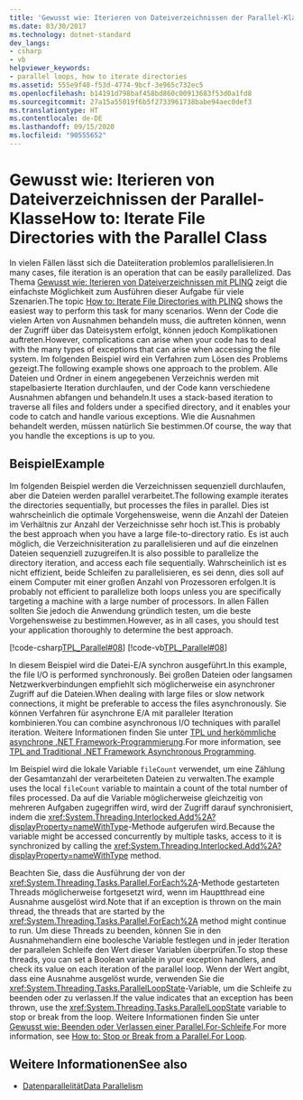 ```yaml
---
title: 'Gewusst wie: Iterieren von Dateiverzeichnissen der Parallel-Klasse'
ms.date: 03/30/2017
ms.technology: dotnet-standard
dev_langs:
- csharp
- vb
helpviewer_keywords:
- parallel loops, how to iterate directories
ms.assetid: 555e9f48-f53d-4774-9bcf-3e965c732ec5
ms.openlocfilehash: b14191d798baf458bd860c00913683f53d0a1fd8
ms.sourcegitcommit: 27a15a55019f6b5f2733961738babe94aec0def3
ms.translationtype: HT
ms.contentlocale: de-DE
ms.lasthandoff: 09/15/2020
ms.locfileid: "90555652"
---
```

# <a name="how-to-iterate-file-directories-with-the-parallel-class"></a><span data-ttu-id="caf0c-102">Gewusst wie: Iterieren von Dateiverzeichnissen der Parallel-Klasse</span><span class="sxs-lookup"><span data-stu-id="caf0c-102">How to: Iterate File Directories with the Parallel Class</span></span>
<span data-ttu-id="caf0c-103">In vielen Fällen lässt sich die Dateiiteration problemlos parallelisieren.</span><span class="sxs-lookup"><span data-stu-id="caf0c-103">In many cases, file iteration is an operation that can be easily parallelized.</span></span> <span data-ttu-id="caf0c-104">Das Thema [Gewusst wie: Iterieren von Dateiverzeichnissen mit PLINQ](how-to-iterate-file-directories-with-plinq.md) zeigt die einfachste Möglichkeit zum Ausführen dieser Aufgabe für viele Szenarien.</span><span class="sxs-lookup"><span data-stu-id="caf0c-104">The topic [How to: Iterate File Directories with PLINQ](how-to-iterate-file-directories-with-plinq.md) shows the easiest way to perform this task for many scenarios.</span></span> <span data-ttu-id="caf0c-105">Wenn der Code die vielen Arten von Ausnahmen behandeln muss, die auftreten können, wenn der Zugriff über das Dateisystem erfolgt, können jedoch Komplikationen auftreten.</span><span class="sxs-lookup"><span data-stu-id="caf0c-105">However, complications can arise when your code has to deal with the many types of exceptions that can arise when accessing the file system.</span></span> <span data-ttu-id="caf0c-106">Im folgenden Beispiel wird ein Verfahren zum Lösen des Problems gezeigt.</span><span class="sxs-lookup"><span data-stu-id="caf0c-106">The following example shows one approach to the problem.</span></span> <span data-ttu-id="caf0c-107">Alle Dateien und Ordner in einem angegebenen Verzeichnis werden mit stapelbasierte Iteration durchlaufen, und der Code kann verschiedene Ausnahmen abfangen und behandeln.</span><span class="sxs-lookup"><span data-stu-id="caf0c-107">It uses a stack-based iteration to traverse all files and folders under a specified directory, and it enables your code to catch and handle various exceptions.</span></span> <span data-ttu-id="caf0c-108">Wie die Ausnahmen behandelt werden, müssen natürlich Sie bestimmen.</span><span class="sxs-lookup"><span data-stu-id="caf0c-108">Of course, the way that you handle the exceptions is up to you.</span></span>  
  
## <a name="example"></a><span data-ttu-id="caf0c-109">Beispiel</span><span class="sxs-lookup"><span data-stu-id="caf0c-109">Example</span></span>  
 <span data-ttu-id="caf0c-110">Im folgenden Beispiel werden die Verzeichnissen sequenziell durchlaufen, aber die Dateien werden parallel verarbeitet.</span><span class="sxs-lookup"><span data-stu-id="caf0c-110">The following example iterates the directories sequentially, but processes the files in parallel.</span></span> <span data-ttu-id="caf0c-111">Dies ist wahrscheinlich die optimale Vorgehensweise, wenn die Anzahl der Dateien im Verhältnis zur Anzahl der Verzeichnisse sehr hoch ist.</span><span class="sxs-lookup"><span data-stu-id="caf0c-111">This is probably the best approach when you have a large file-to-directory ratio.</span></span> <span data-ttu-id="caf0c-112">Es ist auch möglich, die Verzeichnisiteration zu parallelisieren und auf die einzelnen Dateien sequenziell zuzugreifen.</span><span class="sxs-lookup"><span data-stu-id="caf0c-112">It is also possible to parallelize the directory iteration, and access each file sequentially.</span></span> <span data-ttu-id="caf0c-113">Wahrscheinlich ist es nicht effizient, beide Schleifen zu parallelisieren, es sei denn, dies soll auf einem Computer mit einer großen Anzahl von Prozessoren erfolgen.</span><span class="sxs-lookup"><span data-stu-id="caf0c-113">It is probably not efficient to parallelize both loops unless you are specifically targeting a machine with a large number of processors.</span></span> <span data-ttu-id="caf0c-114">In allen Fällen sollten Sie jedoch die Anwendung gründlich testen, um die beste Vorgehensweise zu bestimmen.</span><span class="sxs-lookup"><span data-stu-id="caf0c-114">However, as in all cases, you should test your application thoroughly to determine the best approach.</span></span>  
  
 [!code-csharp[TPL_Parallel#08](../../../samples/snippets/csharp/VS_Snippets_Misc/tpl_parallel/cs/parallel_file.cs#08)]
 [!code-vb[TPL_Parallel#08](../../../samples/snippets/visualbasic/VS_Snippets_Misc/tpl_parallel/vb/fileiteration08.vb#08)]  
  
 <span data-ttu-id="caf0c-115">In diesem Beispiel wird die Datei-E/A synchron ausgeführt.</span><span class="sxs-lookup"><span data-stu-id="caf0c-115">In this example, the file I/O is performed synchronously.</span></span> <span data-ttu-id="caf0c-116">Bei großen Dateien oder langsamen Netzwerkverbindungen empfiehlt sich möglicherweise ein asynchroner Zugriff auf die Dateien.</span><span class="sxs-lookup"><span data-stu-id="caf0c-116">When dealing with large files or slow network connections, it might be preferable to access the files asynchronously.</span></span> <span data-ttu-id="caf0c-117">Sie können Verfahren für asynchrone E/A mit paralleler Iteration kombinieren.</span><span class="sxs-lookup"><span data-stu-id="caf0c-117">You can combine asynchronous I/O techniques with parallel iteration.</span></span> <span data-ttu-id="caf0c-118">Weitere Informationen finden Sie unter [TPL und herkömmliche asynchrone .NET Framework-Programmierung](tpl-and-traditional-async-programming.md).</span><span class="sxs-lookup"><span data-stu-id="caf0c-118">For more information, see [TPL and Traditional .NET Framework Asynchronous Programming](tpl-and-traditional-async-programming.md).</span></span>  
  
 <span data-ttu-id="caf0c-119">Im Beispiel wird die lokale Variable `fileCount` verwendet, um eine Zählung der Gesamtanzahl der verarbeiteten Dateien zu verwalten.</span><span class="sxs-lookup"><span data-stu-id="caf0c-119">The example uses the local `fileCount` variable to maintain a count of the total number of files processed.</span></span> <span data-ttu-id="caf0c-120">Da auf die Variable möglicherweise gleichzeitig von mehreren Aufgaben zugegriffen wird, wird der Zugriff darauf synchronisiert, indem die <xref:System.Threading.Interlocked.Add%2A?displayProperty=nameWithType>-Methode aufgerufen wird.</span><span class="sxs-lookup"><span data-stu-id="caf0c-120">Because the variable might be accessed concurrently by multiple tasks, access to it is synchronized by calling the <xref:System.Threading.Interlocked.Add%2A?displayProperty=nameWithType> method.</span></span>  
  
 <span data-ttu-id="caf0c-121">Beachten Sie, dass die Ausführung der von der <xref:System.Threading.Tasks.Parallel.ForEach%2A>-Methode gestarteten Threads möglicherweise fortgesetzt wird, wenn im Hauptthread eine Ausnahme ausgelöst wird.</span><span class="sxs-lookup"><span data-stu-id="caf0c-121">Note that if an exception is thrown on the main thread, the threads that are started by the <xref:System.Threading.Tasks.Parallel.ForEach%2A> method might continue to run.</span></span> <span data-ttu-id="caf0c-122">Um diese Threads zu beenden, können Sie in den Ausnahmehandlern eine boolesche Variable festlegen und in jeder Iteration der parallelen Schleife den Wert dieser Variablen überprüfen.</span><span class="sxs-lookup"><span data-stu-id="caf0c-122">To stop these threads, you can set a Boolean variable in your exception handlers, and check its value on each iteration of the parallel loop.</span></span> <span data-ttu-id="caf0c-123">Wenn der Wert angibt, dass eine Ausnahme ausgelöst wurde, verwenden Sie die <xref:System.Threading.Tasks.ParallelLoopState>-Variable, um die Schleife zu beenden oder zu verlassen.</span><span class="sxs-lookup"><span data-stu-id="caf0c-123">If the value indicates that an exception has been thrown, use the <xref:System.Threading.Tasks.ParallelLoopState> variable to stop or break from the loop.</span></span> <span data-ttu-id="caf0c-124">Weitere Informationen finden Sie unter [Gewusst wie: Beenden oder Verlassen einer Parallel.For-Schleife](/previous-versions/dotnet/netframework-4.0/dd460721(v=vs.100)).</span><span class="sxs-lookup"><span data-stu-id="caf0c-124">For more information, see [How to: Stop or Break from a Parallel.For Loop](/previous-versions/dotnet/netframework-4.0/dd460721(v=vs.100)).</span></span>  
  
## <a name="see-also"></a><span data-ttu-id="caf0c-125">Weitere Informationen</span><span class="sxs-lookup"><span data-stu-id="caf0c-125">See also</span></span>

- [<span data-ttu-id="caf0c-126">Datenparallelität</span><span class="sxs-lookup"><span data-stu-id="caf0c-126">Data Parallelism</span></span>](data-parallelism-task-parallel-library.md)
